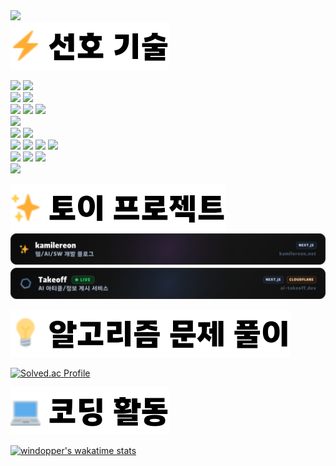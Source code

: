 

<img width="300" src="https://img1.daumcdn.net/thumb/R1280x0/?scode=mtistory2&fname=https%3A%2F%2Fblog.kakaocdn.net%2Fdn%2FbQkf1K%2FbtqDPXS1Qyj%2Fompc4qYBOkAS5U1JhNR8b1%2Fimg.gif"/>

<br />

<picture>
  <source media="(prefers-color-scheme: dark)" srcset="./resources/darkFavoriteTech.svg">
  <img src="./resources/favoriteTech.svg" />
</picture>

<img src="https://img.shields.io/badge/typescript-3178C6?style=for-the-badge&logo=typescript&logoColor=white"> <img src="https://img.shields.io/badge/python-3776AB?style=for-the-badge&logo=python&logoColor=white">
<br/>
<img src="https://img.shields.io/badge/react-61DAFB?style=for-the-badge&logo=react&logoColor=black">
<img src="https://img.shields.io/badge/Next.js-000000?style=for-the-badge&logo=next.js&logoColor=white">
<br />
<img src="https://img.shields.io/badge/redux-764ABC?style=for-the-badge&logo=redux&logoColor=white">
<img src="https://img.shields.io/badge/three.js-000000?style=for-the-badge&logo=threedotjs&logoColor=white">
<img src="https://img.shields.io/badge/swr-000000?style=for-the-badge&logo=swr&logoColor=white">
<br />
<img src="https://img.shields.io/badge/fastapi-009688?style=for-the-badge&logo=fastapi&logoColor=white">
<br />
<img src="https://img.shields.io/badge/tailwindcss-06B6D4?style=for-the-badge&logo=tailwindcss&logoColor=white">
<img src="https://img.shields.io/badge/d3.js-F9A03C?style=for-the-badge&logo=d3&logoColor=white">
<br />
<img src="https://img.shields.io/badge/github%20actions-2088FF?style=for-the-badge&logo=githubactions&logoColor=white">
<img src="https://img.shields.io/badge/cloudflare-F38020?style=for-the-badge&logo=cloudflare&logoColor=white">
<img src="https://img.shields.io/badge/google%20cloud-4285F4?style=for-the-badge&logo=googlecloud&logoColor=white">
<img src="https://img.shields.io/badge/vercel-000000?style=for-the-badge&logo=vercel&logoColor=white">
<br />
<img src="https://img.shields.io/badge/drizzle-C5F74F?style=for-the-badge&logo=drizzle&logoColor=black">
<img src="https://img.shields.io/badge/docker-2496ED?style=for-the-badge&logo=docker&logoColor=white">
<img src="https://img.shields.io/badge/git-F05032?style=for-the-badge&logo=git&logoColor=white">
<br />
<img src="https://img.shields.io/badge/langchain-1C3C3C?style=for-the-badge&logo=langchain&logoColor=white">
<br />

<picture>
  <source media="(prefers-color-scheme: dark)" srcset="./resources/darkToyProject.svg">
  <img src="./resources/toyProject.svg" />
</picture>


<div style="display: flex; flex-direction: column; gap: 5px; position: relative;">
<!-- <div style="display: flex; flex-direction: row; align-items: center; gap: 5px;"> -->

<img src="./resources/kamilereon.svg" />


<img src="./resources/takeoff.svg" />

</div>

<br />

<!-- ### Algorithm Problem Solving -->
<picture>
  <source media="(prefers-color-scheme: dark)" srcset="./resources/darkAlgorithmProblemSolving.svg">
  <img src="./resources/algorithmProblemSolving.svg" />
</picture>

[![Solved.ac Profile](http://mazassumnida.wtf/api/v2/generate_badge?boj=lilack)](https://solved.ac/lilack)

<!-- ### Coding Activity -->
<picture>
  <source media="(prefers-color-scheme: dark)" srcset="./resources/darkCodingActivity.svg">
  <img src="./resources/codingActivity.svg" />
</picture>

[![windopper's wakatime stats](https://github-readme-stats.vercel.app/api/wakatime?username=018d8d2d-9767-40a2-bdc2-70d07495d8a8&layout=compact)](https://wakatime.com/@windopper)


